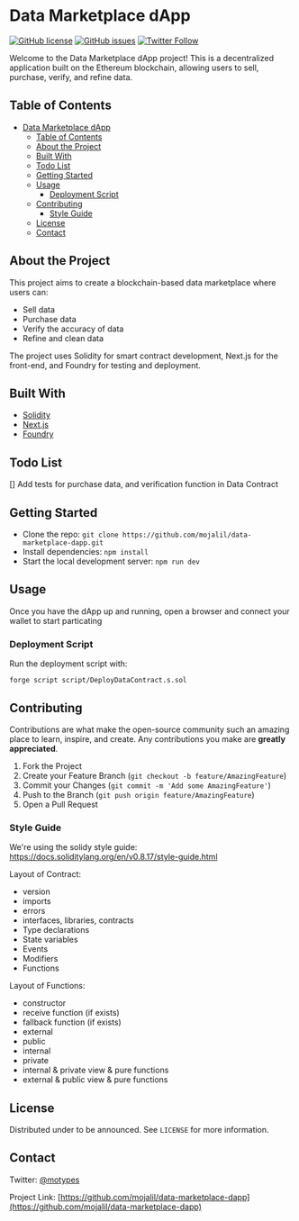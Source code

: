 # Data Marketplace dApp

[![GitHub license](https://img.shields.io/github/license/<your-github-username>/data-marketplace-dapp)](https://github.com/<your-github-username>/data-marketplace-dapp/blob/main/LICENSE)
[![GitHub issues](https://img.shields.io/github/issues/<your-github-username>/data-marketplace-dapp)](https://github.com/<your-github-username>/data-marketplace-dapp/issues)
[![Twitter Follow](https://img.shields.io/twitter/follow/motypes?style=social)](https://twitter.com/motypes)

Welcome to the Data Marketplace dApp project! This is a decentralized application built on the Ethereum blockchain, allowing users to sell, purchase, verify, and refine data.

## Table of Contents

- [Data Marketplace dApp](#data-marketplace-dapp)
  - [Table of Contents](#table-of-contents)
  - [About the Project](#about-the-project)
  - [Built With](#built-with)
  - [Todo List](#todo-list)
  - [Getting Started](#getting-started)
  - [Usage](#usage)
    - [Deployment Script](#deployment-script)
  - [Contributing](#contributing)
    - [Style Guide](#style-guide)
  - [License](#license)
  - [Contact](#contact)

## About the Project

This project aims to create a blockchain-based data marketplace where users can:

- Sell data
- Purchase data
- Verify the accuracy of data
- Refine and clean data

The project uses Solidity for smart contract development, Next.js for the front-end, and Foundry for testing and deployment.

## Built With

- [Solidity](https://soliditylang.org/)
- [Next.js](https://nextjs.org/)
- [Foundry](https://foundry.net/)

## Todo List
[] Add tests for purchase data, and verification function in Data Contract

## Getting Started

- Clone the repo: `git clone https://github.com/mojalil/data-marketplace-dapp.git`
- Install dependencies: `npm install`
- Start the local development server: `npm run dev`

## Usage

Once you have the dApp up and running, open a browser and connect your wallet to start particating

### Deployment Script

Run the deployment script with:
```
forge script script/DeployDataContract.s.sol
```

## Contributing

Contributions are what make the open-source community such an amazing place to learn, inspire, and create. Any contributions you make are **greatly appreciated**.

1. Fork the Project
2. Create your Feature Branch (`git checkout -b feature/AmazingFeature`)
3. Commit your Changes (`git commit -m 'Add some AmazingFeature'`)
4. Push to the Branch (`git push origin feature/AmazingFeature`)
5. Open a Pull Request


### Style Guide
We're using the solidy style guide: https://docs.soliditylang.org/en/v0.8.17/style-guide.html

Layout of Contract:
- version
- imports
- errors
- interfaces, libraries, contracts
- Type declarations
- State variables
- Events
- Modifiers
- Functions

Layout of Functions:
- constructor
- receive function (if exists)
- fallback function (if exists)
- external
- public
- internal
- private
- internal & private view & pure functions
- external & public view & pure functions

## License

Distributed under to be announced. See `LICENSE` for more information.

## Contact

Twitter: [@motypes](https://twitter.com/motypes)

Project Link: [https://github.com/mojalil/data-marketplace-dapp](https://github.com/mojalil/data-marketplace-dapp)
